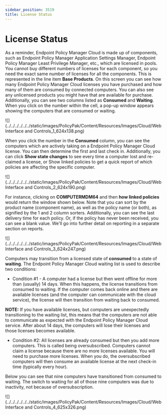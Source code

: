 ```yaml
---
sidebar_position: 3519
title: License Status
---
```


# License Status

As a reminder, Endpoint Policy Manager Cloud is made up of components, such as Endpoint Policy Manager Application Settings Manager, Endpoint Policy Manager Least Privilege Manager, etc., which are licensed in pools. You cannot buy different numbers of licenses for each component, so you need the exact same number of licenses for all the components. This is represented in the line item **Base Products**. On this screen you can see how many Endpoint Policy Manager Cloud licenses you have purchased and how many of them are consumed by connected computers. You can also see any unlicensed products you might have that are available for purchase. Additionally, you can see two columns listed as **Consumed** and **Waiting**. When you click on the number within the cell, a pop-up window appears showing the computers that are consumed or waiting.

![](../../../../../../static/images/PolicyPak/Content/Resources/Images/Cloud/Web Interface and Controls_1_624x138.png)

When you click the number in the **Consumed** column, you can see the computers which are actively taking on a Endpoint Policy Manager Cloud license. You can then determine the first and last check in. Additionally, you can click **Show state changes** to see every time a computer lost and re-claimed a license, or Show linked policies to get a quick report of which policies are affecting the specific computer.

![](../../../../../../static/images/PolicyPak/Content/Resources/Images/Cloud/Web Interface and Controls_2_624x190.png)

For instance, clicking on **COMPUTERMDM64** and then **how linked policies** would return the window shown below. Note that you can sort by the product name (component name), as well as the policy name (or both), as signified by the 1 and 2 column sorters. Additionally, you can see the last delivery time for each policy. Or, if the policy has never been received, you can see a blank value. We'll go into further detail on reporting in a separate section on reports.

![](../../../../../../static/images/PolicyPak/Content/Resources/Images/Cloud/Web Interface and Controls_3_624x247.png)

Computers may transition from a licensed state of **consumed** to a state of **waiting**. The Endpoint Policy Manager Cloud waiting list is used to describe two conditions:

* Condition #1 - A computer had a license but then went offline for more than (usually) 14 days. When this happens, the license transitions from consumed to waiting. If the computer comes back online and there are available licenses (and the computer can communicate with the cloud service), the license will then transition from waiting back to consumed.

**NOTE:**  If you have available licenses, but computers are unexpectedly transitioning to the waiting list, this means that the computers are not able to communicate as expected with the Endpoint Policy Manager Cloud service. After about 14 days, the computers will lose their licenses and those licenses becomes available.

* Condition #2: All licenses are already consumed but then you add more computers. This is called being oversubscribed. Computers cannot claim a license because there are no more licenses available. You will need to purchase more licenses. When you do, the oversubscribed computers will then consume an available license at the next check-in time (typically every hour).

Below you can see that nine computers have transitioned from consumed to waiting. The switch to waiting for all of those nine computers was due to inactivity, not because of oversubscription.

![](../../../../../../static/images/PolicyPak/Content/Resources/Images/Cloud/Web Interface and Controls_4_625x326.png)